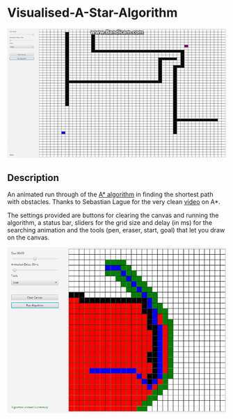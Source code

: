 # Visualised-A-Star-Algorithm

<div align="center">
  <img src="/imgs/img1.gif"/>
</div>

## Description

An animated run through of the <a href="https://en.wikipedia.org/wiki/A*_search_algorithm">A* algorithm</a> in finding the shortest path with obstacles. Thanks to Sebastian Lague for the very clean <a href="https://www.youtube.com/watch?v=-L-WgKMFuhE">video</a> on A*.

The settings provided are buttons for clearing the canvas and running the algorithm, a status bar, sliders for the grid size and delay (in ms) for the searching animation and the tools (pen, eraser, start, goal) that let you draw on the canvas.

![](/imgs/img2.PNG)
